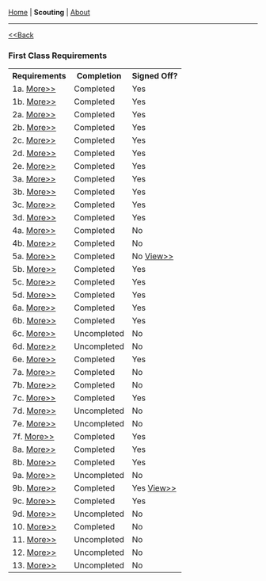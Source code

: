 <link rel="stylesheet" href="styles.css">

<a href="https://zephyrcarter.github.io" target="_blank" rel="noopener noreferrer">Home</a> \| **Scouting** \| <a href="LINK" target="_blank" rel="noopener noreferrer">About</a>

  <hr>

<a href="https://zephyrcarter.github.io/SCOUTHUB/Scouting.html"><<Back</a>

<h3>First Class Requirements</h3>

<table>
  <tr>
    <th>Requirements</th>
    <th>Completion</th>
    <th>Signed Off?</th>
  </tr>
  <tr>
    <td>1a. <a href="LINK">More>></a></td>
    <td>Completed</td>
    <td>Yes</td>
  </tr>
  <tr>
    <td>1b. <a href="LINK">More>></a></td>
    <td>Completed</td>
    <td>Yes</td>
  </tr>
    <tr>
    <td>2a. <a href="LINK">More>></a></td>
    <td>Completed</td>
    <td>Yes</td>
  </tr>
    <tr>
    <td>2b. <a href="LINK">More>></a></td>
    <td>Completed</td>
    <td>Yes</td>
  </tr>
    <tr>
    <td>2c. <a href="LINK">More>></a></td>
    <td>Completed</td>
    <td>Yes</td>
  </tr>
     <tr>
    <td>2d. <a href="LINK">More>></a></td>
    <td>Completed</td>
    <td>Yes</td>
  </tr>
     <tr>
    <td>2e. <a href="LINK">More>></a></td>
    <td>Completed</td>
    <td>Yes</td>
  </tr>
   <tr>
    <td>3a. <a href="LINK">More>></a></td>
    <td>Completed</td>
    <td>Yes</td>
  </tr>
   <tr>
    <td>3b. <a href="LINK">More>></a></td>
    <td>Completed</td>
    <td>Yes</td>
  </tr>
   <tr>
    <td>3c. <a href="LINK">More>></a></td>
    <td>Completed</td>
    <td>Yes</td>
  </tr>
   <tr>
    <td>3d. <a href="LINK">More>></a></td>
    <td>Completed</td>
    <td>Yes</td>
  </tr>
   <tr>
    <td>4a. <a href="LINK">More>></a></td>
    <td>Completed</td>
    <td>No</td>
  </tr>
    <td>4b. <a href="LINK">More>></a></td>
    <td>Completed</td>
    <td>No</td>
  </tr>
  <tr>
  <td>5a. <a href="LINK">More>></a></td>
    <td>Completed</td>
    <td>No <a href="https://zephyrcarter.github.io/SCOUTHUB/FIRSTCLASS/5a.html">View>></a></td>
  </tr>
   <tr>
  <td>5b. <a href="LINK">More>></a></td>
    <td>Completed</td>
    <td>Yes</td>
  </tr>
   <tr>
  <td>5c. <a href="LINK">More>></a></td>
    <td>Completed</td>
    <td>Yes</td>
  </tr>
   <tr>
  <td>5d. <a href="LINK">More>></a></td>
    <td>Completed</td>
    <td>Yes</td>
  </tr>
   <tr>
<td>6a. <a href="LINK">More>></a></td>
    <td>Completed</td>
    <td>Yes</td>
  </tr>
   <tr>
  <td>6b. <a href="LINK">More>></a></td>
    <td>Completed</td>
    <td>Yes</td>
  </tr>
   <tr>
  <td>6c. <a href="LINK">More>></a></td>
    <td>Uncompleted</td>
    <td>No</td>
  </tr>
   <tr>
  <td>6d. <a href="LINK">More>></a></td>
    <td>Uncompleted</td>
    <td>No</td>
  </tr>
   <tr>
  <td>6e. <a href="LINK">More>></a></td>
    <td>Completed</td>
    <td>Yes</td>
  </tr>
   <tr>
 <td>7a. <a href="LINK">More>></a></td>
    <td>Completed</td>
    <td>No</td>
  </tr>
   <tr>
 <td>7b. <a href="LINK">More>></a></td>
    <td>Completed</td>
    <td>No</td>
  </tr>
   <tr>
 <td>7c. <a href="LINK">More>></a></td>
    <td>Completed</td>
    <td>Yes</td>
  </tr>
   <tr>
 <td>7d. <a href="LINK">More>></a></td>
    <td>Uncompleted</td>
    <td>No</td>
  </tr>
   <tr>
 <td>7e. <a href="LINK">More>></a></td>
    <td>Uncompleted</td>
    <td>No</td>
  </tr>
   <tr>
 <td>7f. <a href="LINK">More>></a></td>
    <td>Completed</td>
    <td>Yes</td>
  </tr>
   <tr>
 <td>8a. <a href="LINK">More>></a></td>
    <td>Completed</td>
    <td>Yes</td>
  </tr>
   <tr>
 <td>8b. <a href="LINK">More>></a></td>
    <td>Completed</td>
    <td>Yes</td>
  </tr>
   <tr>
 <td>9a. <a href="LINK">More>></a></td>
    <td>Uncompleted</td>
    <td>No</td>
  </tr>
   <tr>
 <td>9b. <a href="LINK">More>></a></td>
    <td>Completed</td>
    <td>Yes <a href="https://docs.google.com/document/d/1N4naSxF4TuDk_MqZikziXHBiNgYohSQMKbgQrezSQ90/edit">View>></a></td>
  </tr>
   <tr>
 <td>9c. <a href="LINK">More>></a></td>
    <td>Completed</td>
    <td>Yes</td>
  </tr>
   <tr>
 <td>9d. <a href="LINK">More>></a></td>
    <td>Uncompleted</td>
    <td>No</td>
  </tr>
   <tr>
 <td>10. <a href="LINK">More>></a></td>
    <td>Completed</td>
    <td>No</td>
  </tr>
   <tr>
 <td>11. <a href="LINK">More>></a></td>
    <td>Uncompleted</td>
    <td>No</td>
  </tr>
   <tr>
 <td>12. <a href="LINK">More>></a></td>
    <td>Uncompleted</td>
    <td>No</td>
   </tr>
   <tr>
 <td>13. <a href="LINK">More>></a></td>
    <td>Uncompleted</td>
    <td>No</td>
   </tr>
</table>












